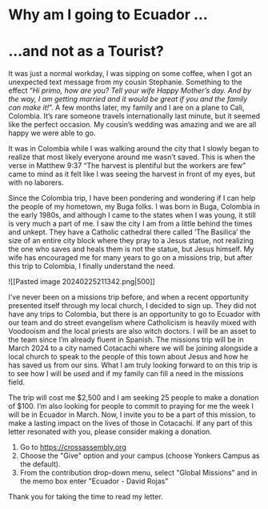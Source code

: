 # Why am I going to Ecuador …
# 				…and not as a Tourist?

It was just a normal workday, I was sipping on some coffee, when I got an unexpected text message from my cousin Stephanie. Something to the effect “_Hi primo, how are you? Tell your wife Happy Mother’s day. And by the way, I am getting married and it would be great if you and the family can make it!_”. A few months later, my family and I are on a plane to Cali, Colombia. It’s rare someone travels internationally last minute, but it seemed like the perfect occasion. My cousin’s wedding was amazing and we are all happy we were able to go.

It was in Colombia while I was walking around the city that I slowly began to realize that most likely everyone around me wasn’t saved. This is when the verse in Matthew 9:37 “The harvest is plentiful but the workers are few” came to mind as it felt like I was seeing the harvest in front of my eyes, but with no laborers.

Since the Colombia trip, I have been pondering and wondering if I can help the people of my hometown, my Buga folks. I was born in Buga, Colombia in the early 1980s, and although I came to the states when I was young, it still is very much a part of me. I saw the city I am from a little behind the times and unkept. They have a Catholic cathedral there called ‘The Basilica’ the size of an entire city block where they pray to a Jesus statue, not realizing the one who saves and heals them is not the statue, but Jesus himself. My wife has encouraged me for many years to go on a missions trip, but after this trip to Colombia, I finally understand the need.   

![[Pasted image 20240225211342.png|500]]

I’ve never been on a missions trip before, and when a recent opportunity presented itself through my local church, I decided to sign up. They did not have any trips to Colombia, but there is an opportunity to go to Ecuador with our team and do street evangelism where Catholicism is heavily mixed with Voodooism and the local priests are also witch doctors. I will be an asset to the team since I’m already fluent in Spanish. The missions trip will be in March 2024 to a city named Cotacachi where we will be joining alongside a local church to speak to the people of this town about Jesus and how he has saved us from our sins. What I am truly looking forward to on this trip is to see how I will be used and if my family can fill a need in the missions field.

The trip will cost me $2,500 and I am seeking 25 people to make a donation of $100. I’m also looking for people to commit to praying for me the week I will be in Ecuador in March. Now, I invite you to be a part of this mission, to make a lasting impact on the lives of those in Cotacachi. If any part of this letter resonated with you, please consider making a donation.

1. Go to https://crossassembly.org
2. Choose the "Give" option and your campus (choose Yonkers Campus as the default).
3. From the contribution drop-down menu, select "Global Missions" and in the memo box enter "Ecuador - David Rojas"

Thank you for taking the time to read my letter.